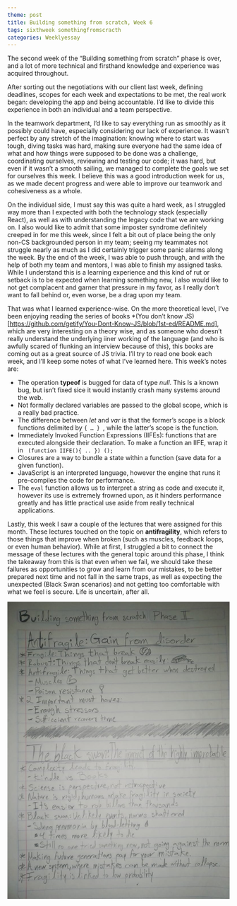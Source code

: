 ```yaml
---
theme: post
title: Building something from scratch, Week 6
tags: sixthweek somethingfromscracth
categories: Weeklyessay
---
```


The second week of the “Building something from scratch” phase is over, and a lot of more technical and firsthand knowledge and experience was acquired throughout. 

After sorting out the negotiations with our client last week, defining deadlines, scopes for each week and expectations to be met, the real work began: developing the app and being accountable. I’d like to divide this experience in both an individual and a team perspective. 

In the teamwork department, I’d like to say everything run as smoothly as it possibly could have, especially considering our lack of experience. It wasn’t perfect by any stretch of the imagination: knowing where to start was tough, diving tasks was hard, making sure everyone had the same idea of what and how things were supposed to be done was a challenge, coordinating ourselves, reviewing and testing our code; it was hard, but even if it wasn’t a smooth sailing, we managed to complete the goals we set for ourselves this week. I believe this was a good introduction week for us, as we made decent progress and were able to improve our teamwork and cohesiveness as a whole. 

On the individual side, I must say this was quite a hard week, as I struggled way more than I expected with both the technology stack (especially React), as well as with understanding the legacy code that we are working on. I also would like to admit that some imposter syndrome definitely creeped in for me this week, since I felt a bit out of place being the only non-CS backgrounded person in my team; seeing my teammates not struggle nearly as much as I did certainly trigger some panic alarms along the week. By the end of the week, I was able to push through, and with the help of both my team and mentors, I was able to finish my assigned tasks. While I understand this is a learning experience and this kind of rut or setback is to be expected when learning something new, I also would like to not get complacent and garner that pressure in my favor, as I really don’t want to fall behind or, even worse, be a drag upon my team. 

That was what I learned experience-wise. On the more theoretical level, I’ve been enjoying reading the series of books *(You don’t know JS)[https://github.com/getify/You-Dont-Know-JS/blob/1st-ed/README.md], which are very interesting on a theory wise, and as someone who doesn’t really understand the underlying iiner working of the language (and who is awfully scared of flunking an interview because of this), this books are coming out as a great source of JS trivia. I’ll try to read one book each week, and I’ll keep some notes of what I’ve learned here. This week’s notes are: 
* The operation **typeof** is bugged for data of type *null*. This Is a known bug, but isn’t fixed sice it would instantly crash many systems around the web. 
* Not formally declared variables are passed to the global scope, which is a really bad practice. 
* The difference between *let* and *var* is that the former’s scope is a block functions delimited by <code>{ … } </code>, while the latter’s scope is the function. 
* Immediately Invoked Function Expressions (IIFEs): functions that are executed alongside their declaration. To make a function an IIFE, wrap it in <code> (function IIFE(){ .. }) ();</code> 
* Closures are a way to bundle a state within a function (save data for a given function). 
* JavaScript is an interpreted language, however the engine that runs it pre-compiles the code for performance. 
* The <code>eval</code> function allows us to interpret a string as code and execute it, however its use is extremely frowned upon, as it hinders performance greatly and has little practical use aside from really technical applications. 

Lastly, this week I saw a couple of the lectures that were assigned for this month. These lectures touched on the topic on **antifragility**, which refers to those things that improve when broken (such as muscles, feedback loops, or even human behavior). While at first, I struggled a bit to connect the message of these lectures with the general topic around this phase, I think the takeaway from this is that even when we fail, we should take these failures as opportunities to grow and learn from our mistakes, to be better prepared next time and not fall in the same traps, as well as expecting the unexpected (Black Swan scenarios) and not getting too comfortable with what we feel is secure. Life is uncertain, after all. 


![Sketch_note 1](https://raw.githubusercontent.com/Al-0/Encora-Apprenticeship/main/sketches/Week_6/aa837bf5-baeb-4932-9d43-2bcef9668293.jpeg)
